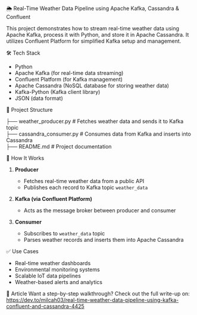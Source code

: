 🌦️ Real-Time Weather Data Pipeline using Apache Kafka, Cassandra & Confluent

This project demonstrates how to stream real-time weather data using Apache Kafka, process it with Python, and store it in Apache Cassandra. It utilizes Confluent Platform for simplified Kafka setup and management.

🛠️ Tech Stack

- Python  
- Apache Kafka (for real-time data streaming)  
- Confluent Platform (for Kafka management)  
- Apache Cassandra (NoSQL database for storing weather data)  
- Kafka-Python (Kafka client library)  
- JSON (data format)

📌 Project Structure

├── weather_producer.py       # Fetches weather data and sends it to Kafka topic  
├── cassandra_consumer.py     # Consumes data from Kafka and inserts into Cassandra  
├── README.md                 # Project documentation

🔁 How It Works

1. **Producer**  
   - Fetches real-time weather data from a public API  
   - Publishes each record to Kafka topic `weather_data`

2. **Kafka (via Confluent Platform)**  
   - Acts as the message broker between producer and consumer  

3. **Consumer**  
   - Subscribes to `weather_data` topic  
   - Parses weather records and inserts them into Apache Cassandra  

✅ Use Cases

- Real-time weather dashboards  
- Environmental monitoring systems  
- Scalable IoT data pipelines  
- Weather-based alerts and analytics

📖 Article
Want a step-by-step walkthrough? Check out the full write-up on: https://dev.to/milcah03/real-time-weather-data-pipeline-using-kafka-confluent-and-cassandra-4425 

